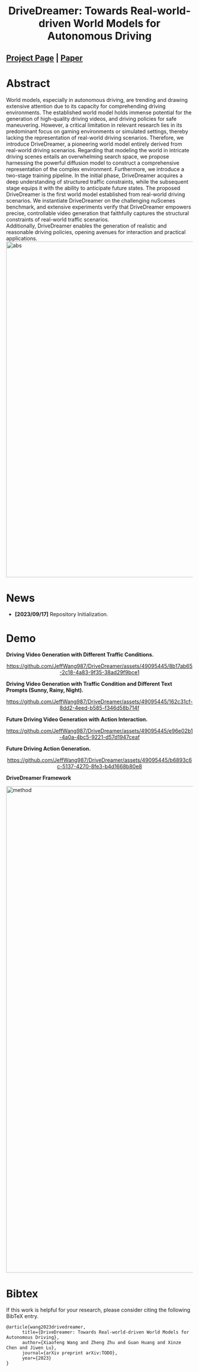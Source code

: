 <div align="center">   

# DriveDreamer: Towards Real-world-driven World Models for Autonomous Driving
</div>

## [Project Page](https://drivedreamer.github.io) | [Paper](https://drivedreamer.github.io/)

# Abstract 

World models, especially in autonomous driving, are trending and drawing extensive attention due to its 
capacity for comprehending driving environments. The established world model holds immense potential 
for the generation of high-quality driving videos, and driving policies for safe maneuvering. However, 
a critical limitation in relevant research lies in its predominant focus on gaming environments or simulated 
settings, thereby lacking the representation of real-world driving scenarios. Therefore, we introduce 
DriveDreamer, a pioneering world model entirely derived from real-world driving scenarios. Regarding that 
modeling the world in intricate driving scenes entails an overwhelming search space, we propose harnessing 
the powerful diffusion model to construct a comprehensive representation of the complex environment. Furthermore, 
we introduce a two-stage training pipeline. In the initial phase, DriveDreamer acquires a deep understanding of 
structured traffic constraints, while the subsequent stage equips it with the ability to anticipate future states. 
The proposed DriveDreamer is the first world model established from real-world driving scenarios. We instantiate 
DriveDreamer on the challenging nuScenes benchmark, and extensive experiments verify that DriveDreamer empowers precise,
controllable video generation that faithfully captures the structural constraints of real-world traffic scenarios.  
Additionally, DriveDreamer enables the generation of realistic and reasonable driving policies, opening avenues for 
interaction and practical applications.
<img width="907" alt="abs" src="https://github.com/JeffWang987/DriveDreamer/assets/49095445/c2d7fb5b-75f1-4a97-9940-cdd49e7675c8">



# News
- **[2023/09/17]** Repository Initialization.


# Demo
**Driving Video Generation with Different Traffic Conditions.**
<div align="center">   

https://github.com/JeffWang987/DriveDreamer/assets/49095445/8b17ab65-2c18-4a83-9f35-38ad29f9bce1
      
</div>


**Driving Video Generation with Traffic Condition and Different Text Prompts (Sunny, Rainy, Night).**

<div align="center">   


https://github.com/JeffWang987/DriveDreamer/assets/49095445/162c31cf-8dd2-4eed-b585-f346d58b714f


</div>


**Future Driving Video Generation with Action Interaction.**

<div align="center">   


https://github.com/JeffWang987/DriveDreamer/assets/49095445/e96e02b1-4a0a-4bc5-9221-d57d1947ceaf


</div>

**Future Driving Action Generation.**

<div align="center">   


https://github.com/JeffWang987/DriveDreamer/assets/49095445/b6893c6c-5137-4270-8fe3-b4d1668b80e8


</div>


**DriveDreamer Framework**

<img width="1314" alt="method" src="https://github.com/JeffWang987/DriveDreamer/assets/49095445/ad395b96-0696-4118-b794-3e34469955bd">


# Bibtex
If this work is helpful for your research, please consider citing the following BibTeX entry.

```
@article{wang2023drivedreamer,
      title={DriveDreamer: Towards Real-world-driven World Models for Autonomous Driving}, 
      author={Xiaofeng Wang and Zheng Zhu and Guan Huang and Xinze Chen and Jiwen Lu},
      journal={arXiv preprint arXiv:TODO},
      year={2023}
}
```

